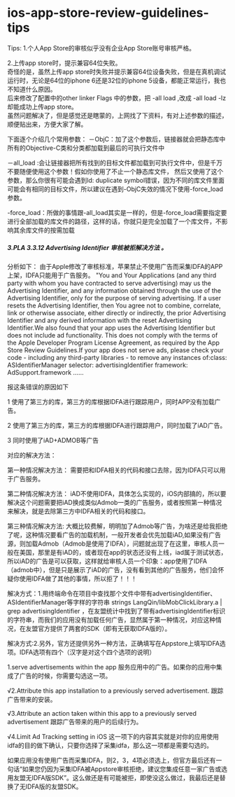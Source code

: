 # ios-app-store-review-guidelines-tips

Tips:
1.个人App Store的审核似乎没有企业App Store账号审核严格。

2.上传app store时，提示兼容64位失败。   
  奇怪的是，虽然上传app store时失败并提示兼容64位设备失败，但是在真机调试运行时，无论是64位的iphone 6还是32位的iphone 5设备，都能正常运行，我也不知道什么原因。   
  后来修改了配置中的other linker Flags 中的参数，把 -all load ,改成 -all load -lz 却能成功上传app store。   
  虽然问题解决了，但是感觉还是瞎蒙的，上网找了下资料，有对上述参数的描述，顺便贴出来，方便大家了解。
  
  下面逐个介绍几个常用参数：
－ObjC：加了这个参数后，链接器就会把静态库中所有的Objective-C类和分类都加载到最后的可执行文件中

－all_load :会让链接器把所有找到的目标文件都加载到可执行文件中，但是千万不要随便使用这个参数！假如你使用了不止一个静态库文件，
然后又使用了这个参数，那么你很有可能会遇到ld: duplicate symbol错误，因为不同的库文件里面可能会有相同的目标文件，所以建议在遇到-ObjC失效的情况下使用-force_load参数。

-force_load：所做的事情跟-all_load其实是一样的，但是-force_load需要指定要进行全部加载的库文件的路径，这样的话，你就只是完全加载了一个库文件，不影响其余库文件的按需加载   

##### 3.PLA 3.3.12   Advertising Identifier 审核被拒解决方法 。
  分析如下：
    由于Apple修改了审核标准，苹果禁止不使用广告而采集IDFA的APP上架，IDFA只能用于广告服务。
    "You and Your Applications (and any third party with whom you have contracted to serve advertising) may us the Advertising Identifier, and any information obtained through the use of the Advertising Identifier, only for the purpose of serving advertising. If a user resets the Advertising Identifier, then You agree not to combine, correlate, link or otherwise associate, either directly or indirectly, the prior Advertising Identifier and any derived information with the reset Advertising Identifier.We also found that your app uses the Advertising Identifier but does not include ad functionality. This does not comply with the terms of the Apple Developer Program License Agreement, as required by the App Store Review Guidelines.If your app does not serve ads, please check your code - including any third-party libraries - to remove any instances of:class: ASIdentifierManager
selector: advertisingIdentifier framework: AdSupport.framework ......

报这条错误的原因如下

1 使用了第三方的库，第三方的库根据IDFA进行跟踪用户，同时APP没有加载广告。

2 使用了第三方的库，第三方的库根据IDFA进行跟踪用户，同时加载了iAD广告。

3 同时使用了iAD+ADMOB等广告

对应的解决方法：

第一种情况解决方法：
需要把和IDFA相关的代码和接口去除，因为IDFA只可以用于广告服务。

第二种情况解决方法：
iAD不使用IDFA，具体怎么实现的，iOS内部搞的，所以要解决这个问题需要把iAD换成类似Admob一类的广告服务，或者按照第一种情况来解决，就是去除第三方中IDFA相关的代码和接口。

第三种情况解决方法:
大概比较费解，明明加了Admob等广告，为啥还是给我拒绝了呢，这种情况要看广告的加载机制，一般开发者会优先加载iAD,如果没有广告源，则加载Admob（Admob是使用了IDFA），问题就出现了在这里，审核人员一般在美国，那里是有iAD的，或者现在app的状态还没有上线，iad属于测试状态，所以iAD的广告是可以获取，这样就给审核人员一个印象：app使用了IDFA（admob中），但是只是展示了iAD的广告，没有看到其他的广告服务，他们会怀疑你使用IDFA做了其他的事情，所以拒了！！！

解决方式：1.用终端命令在项目中查找那个文件中带有advertisingIdentifier、ASIdentifierManager等字样的字符串 strings LangQin/libMobClickLibrary.a | grep advertisingIdentifier ，在友盟统计中找到了带有advertisingIdentifier标识的字符串，而我们的应用没有加载任何广告，显然属于第一种情况，对应这种情况，在友盟官方提供了两套的SDK（即有无获取IDFA版的）。

解决方式:2.另外，官方还提供另外一种方法，正确填写在Appstore上填写IDFA选项。IDFA选项有四个（汉字是对这个四个选项的说明）

1.serve advertisements within the app
服务应用中的广告。如果你的应用中集成了广告的时候，你需要勾选这一项。

√2.Attribute this app installation to a previously served advertisement.
跟踪广告带来的安装。

√3.Attribute an action taken within this app to a previously served advertisement
跟踪广告带来的用户的后续行为。

√4.Limit Ad Tracking setting in iOS
这一项下的内容其实就是对你的应用使用idfa的目的做下确认，只要你选择了采集idfa，那么这一项都是需要勾选的。

如果应用没有使用广告而采集IDFA，则2，3，4项必须选上，但官方最后还有一句话“如果您仍因为采集IDFA被Appstore审核拒绝，建议您集成任意一家广告或选用友盟无IDFA版SDK”。这么做还是有可能被拒，即使没这么做过，我最后还是替换了无IDFA版的友盟SDK。


